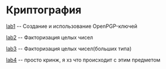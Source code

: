 # Криптография

[lab1](lab1) -- Создание и использование OpenPGP-ключей

[lab2](lab2) -- Факторизация целых чисел

[lab3](lab3) -- Факторизация целых чисел(больших типа)

[lab4](lab4) -- просто кринж, я хз что происходит с этим предметом
